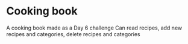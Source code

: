 # Cooking book
 A cooking book made as a Day 6 challenge
Can read recipes, add new recipes and categories, delete recipes and categories

